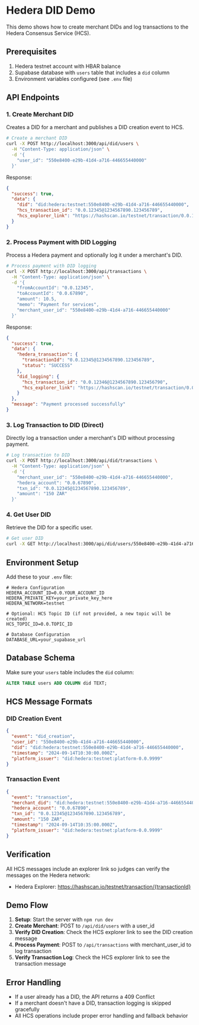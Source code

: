 # Hedera DID Demo

This demo shows how to create merchant DIDs and log transactions to the Hedera Consensus Service (HCS).

## Prerequisites

1. Hedera testnet account with HBAR balance
2. Supabase database with `users` table that includes a `did` column
3. Environment variables configured (see `.env` file)

## API Endpoints

### 1. Create Merchant DID

Creates a DID for a merchant and publishes a DID creation event to HCS.

```bash
# Create a merchant DID
curl -X POST http://localhost:3000/api/did/users \
  -H "Content-Type: application/json" \
  -d '{
    "user_id": "550e8400-e29b-41d4-a716-446655440000"
  }'
```

Response:
```json
{
  "success": true,
  "data": {
    "did": "did:hedera:testnet:550e8400-e29b-41d4-a716-446655440000",
    "hcs_transaction_id": "0.0.12345@1234567890.123456789",
    "hcs_explorer_link": "https://hashscan.io/testnet/transaction/0.0.12345@1234567890.123456789"
  }
}
```

### 2. Process Payment with DID Logging

Process a Hedera payment and optionally log it under a merchant's DID.

```bash
# Process payment with DID logging
curl -X POST http://localhost:3000/api/transactions \
  -H "Content-Type: application/json" \
  -d '{
    "fromAccountId": "0.0.12345",
    "toAccountId": "0.0.67890",
    "amount": 10.5,
    "memo": "Payment for services",
    "merchant_user_id": "550e8400-e29b-41d4-a716-446655440000"
  }'
```

Response:
```json
{
  "success": true,
  "data": {
    "hedera_transaction": {
      "transactionId": "0.0.12345@1234567890.123456789",
      "status": "SUCCESS"
    },
    "did_logging": {
      "hcs_transaction_id": "0.0.12346@1234567890.123456790",
      "hcs_explorer_link": "https://hashscan.io/testnet/transaction/0.0.12346@1234567890.123456790"
    }
  },
  "message": "Payment processed successfully"
}
```

### 3. Log Transaction to DID (Direct)

Directly log a transaction under a merchant's DID without processing payment.

```bash
# Log transaction to DID
curl -X POST http://localhost:3000/api/did/transactions \
  -H "Content-Type: application/json" \
  -d '{
    "merchant_user_id": "550e8400-e29b-41d4-a716-446655440000",
    "hedera_account": "0.0.67890",
    "txn_id": "0.0.12345@1234567890.123456789",
    "amount": "150 ZAR"
  }'
```

### 4. Get User DID

Retrieve the DID for a specific user.

```bash
# Get user DID
curl -X GET http://localhost:3000/api/did/users/550e8400-e29b-41d4-a716-446655440000
```

## Environment Setup

Add these to your `.env` file:

```env
# Hedera Configuration
HEDERA_ACCOUNT_ID=0.0.YOUR_ACCOUNT_ID
HEDERA_PRIVATE_KEY=your_private_key_here
HEDERA_NETWORK=testnet

# Optional: HCS Topic ID (if not provided, a new topic will be created)
HCS_TOPIC_ID=0.0.TOPIC_ID

# Database Configuration
DATABASE_URL=your_supabase_url
```

## Database Schema

Make sure your `users` table includes the `did` column:

```sql
ALTER TABLE users ADD COLUMN did TEXT;
```

## HCS Message Formats

### DID Creation Event
```json
{
  "event": "did_creation",
  "user_id": "550e8400-e29b-41d4-a716-446655440000",
  "did": "did:hedera:testnet:550e8400-e29b-41d4-a716-446655440000",
  "timestamp": "2024-09-14T10:30:00.000Z",
  "platform_issuer": "did:hedera:testnet:platform-0.0.9999"
}
```

### Transaction Event
```json
{
  "event": "transaction",
  "merchant_did": "did:hedera:testnet:550e8400-e29b-41d4-a716-446655440000",
  "hedera_account": "0.0.67890",
  "txn_id": "0.0.12345@1234567890.123456789",
  "amount": "150 ZAR",
  "timestamp": "2024-09-14T10:35:00.000Z",
  "platform_issuer": "did:hedera:testnet:platform-0.0.9999"
}
```

## Verification

All HCS messages include an explorer link so judges can verify the messages on the Hedera network:

- Hedera Explorer: https://hashscan.io/testnet/transaction/{transactionId}

## Demo Flow

1. **Setup**: Start the server with `npm run dev`
2. **Create Merchant**: POST to `/api/did/users` with a user_id
3. **Verify DID Creation**: Check the HCS explorer link to see the DID creation message
4. **Process Payment**: POST to `/api/transactions` with merchant_user_id to log transaction
5. **Verify Transaction Log**: Check the HCS explorer link to see the transaction message

## Error Handling

- If a user already has a DID, the API returns a 409 Conflict
- If a merchant doesn't have a DID, transaction logging is skipped gracefully
- All HCS operations include proper error handling and fallback behavior
